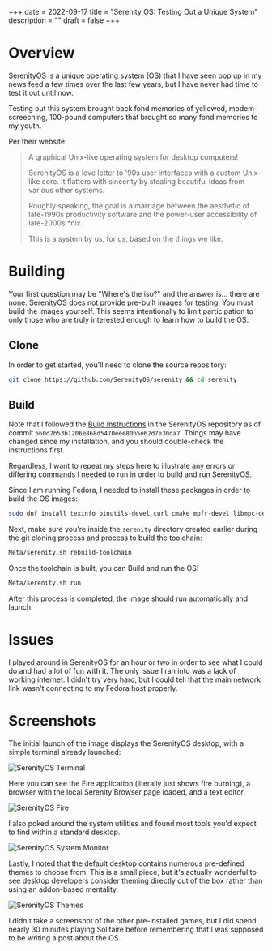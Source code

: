 +++
date = 2022-09-17
title = "Serenity OS: Testing Out a Unique System"
description = ""
draft = false
+++

# Overview

[SerenityOS](https://serenityos.org) is a unique operating system (OS) that I
have seen pop up in my news feed a few times over the last few years, but I have
never had time to test it out until now.

Testing out this system brought back fond memories of yellowed,
modem-screeching, 100-pound computers that brought so many fond memories to my
youth.

Per their website:

> A graphical Unix-like operating system for desktop computers!
>
> SerenityOS is a love letter to '90s user interfaces with a custom Unix-like
> core. It flatters with sincerity by stealing beautiful ideas from various
> other systems.
>
> Roughly speaking, the goal is a marriage between the aesthetic of late-1990s
> productivity software and the power-user accessibility of late-2000s *nix.
>
> This is a system by us, for us, based on the things we like.

# Building

Your first question may be "Where's the iso?" and the answer is... there are
none. SerenityOS does not provide pre-built images for testing. You must build
the images yourself. This seems intentionally to limit participation to only
those who are truly interested enough to learn how to build the OS.

## Clone

In order to get started, you'll need to clone the source repository:

```sh
git clone https://github.com/SerenityOS/serenity && cd serenity
```

## Build

Note that I followed the [Build
Instructions](https://github.com/SerenityOS/serenity/blob/master/Documentation/BuildInstructions.md)
in the SerenityOS repository as of commit
`660d2b53b1206e868d5470eee80b5e62d7e30da7`. Things may have changed since my
installation, and you should double-check the instructions first.

Regardless, I want to repeat my steps here to illustrate any errors or differing
commands I needed to run in order to build and run SerenityOS.

Since I am running Fedora, I needed to install these packages in order to build
the OS images:

```sh
sudo dnf install texinfo binutils-devel curl cmake mpfr-devel libmpc-devel gmp-devel e2fsprogs ninja-build patch ccache rsync @"C Development Tools and Libraries" @Virtualization
```

Next, make sure you're inside the `serenity` directory created earlier during
the git cloning process and process to build the toolchain:

```sh
Meta/serenity.sh rebuild-toolchain
```

Once the toolchain is built, you can Build and run the OS!

```sh
Meta/serenity.sh run
```

After this process is completed, the image should run automatically and launch.

# Issues

I played around in SerenityOS for an hour or two in order to see what I could do
and had a lot of fun with it. The only issue I ran into was a lack of working
internet. I didn't try very hard, but I could tell that the main network link
wasn't connecting to my Fedora host properly.

# Screenshots

The initial launch of the image displays the SerenityOS desktop, with a simple
terminal already launched:

![SerenityOS
Terminal](https://img.cleberg.net/blog/20220917-serenityos/initial_launch.png)

Here you can see the Fire application (literally just shows fire burning), a
browser with the local Serenity Browser page loaded, and a text editor.

![SerenityOS
Fire](https://img.cleberg.net/blog/20220917-serenityos/basic_apps.png)

I also poked around the system utilities and found most tools you'd expect to
find within a standard desktop.

![SerenityOS System
Monitor](https://img.cleberg.net/blog/20220917-serenityos/system_monitor.png)

Lastly, I noted that the default desktop contains numerous pre-defined themes to
choose from. This is a small piece, but it's actually wonderful to see desktop
developers consider theming directly out of the box rather than using an
addon-based mentality.

![SerenityOS
Themes](https://img.cleberg.net/blog/20220917-serenityos/themes.png)

I didn't take a screenshot of the other pre-installed games, but I did spend
nearly 30 minutes playing Solitaire before remembering that I was supposed to be
writing a post about the OS.
